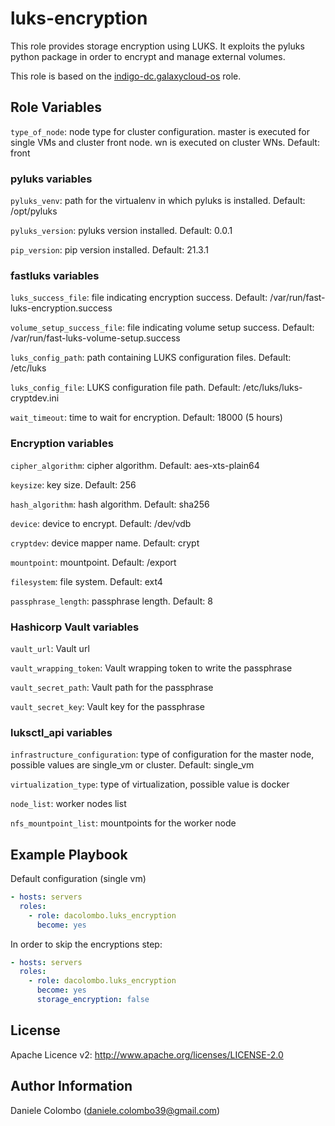 luks-encryption
=========

This role provides storage encryption using LUKS. It exploits the pyluks python package in order to encrypt and manage external volumes.

This role is based on the [indigo-dc.galaxycloud-os](https://github.com/indigo-dc/ansible-role-galaxycloud-os) role.

Role Variables
--------------

``type_of_node``: node type for cluster configuration. master is executed for single VMs and cluster front node. wn is executed on cluster WNs. Default: front

### pyluks variables
``pyluks_venv``: path for the virtualenv in which pyluks is installed. Default: /opt/pyluks

``pyluks_version``: pyluks version installed. Default: 0.0.1

``pip_version``: pip version installed. Default: 21.3.1

### fastluks variables
``luks_success_file``: file indicating encryption success. Default: /var/run/fast-luks-encryption.success

``volume_setup_success_file``: file indicating volume setup success. Default: /var/run/fast-luks-volume-setup.success

``luks_config_path``: path containing LUKS configuration files. Default: /etc/luks

``luks_config_file``: LUKS configuration file path. Default: /etc/luks/luks-cryptdev.ini

``wait_timeout``: time to wait for encryption. Default: 18000 (5 hours)

### Encryption variables
``cipher_algorithm``: cipher algorithm. Default: aes-xts-plain64

``keysize``: key size. Default: 256

``hash_algorithm``: hash algorithm. Default: sha256

``device``: device to encrypt. Default: /dev/vdb

``cryptdev``: device mapper name. Default: crypt

``mountpoint``: mountpoint. Default: /export

``filesystem``: file system. Default: ext4

``passphrase_length``: passphrase length. Default: 8

### Hashicorp Vault variables
``vault_url``: Vault url

``vault_wrapping_token``: Vault wrapping token to write the passphrase

``vault_secret_path``: Vault path for the passphrase

``vault_secret_key``: Vault key for the passphrase

### luksctl_api variables
``infrastructure_configuration``: type of configuration for the master node, possible values are single_vm or cluster. Default: single_vm

``virtualization_type``: type of virtualization, possible value is docker

``node_list``: worker nodes list

``nfs_mountpoint_list``: mountpoints for the worker node



Example Playbook
----------------

Default configuration (single vm)
```yml
- hosts: servers
  roles:
    - role: dacolombo.luks_encryption
      become: yes
```

In order to skip the encryptions step:
```yml
- hosts: servers
  roles:
    - role: dacolombo.luks_encryption
      become: yes
      storage_encryption: false
```

License
-------

Apache Licence v2: http://www.apache.org/licenses/LICENSE-2.0

Author Information
------------------
Daniele Colombo (daniele.colombo39@gmail.com)
